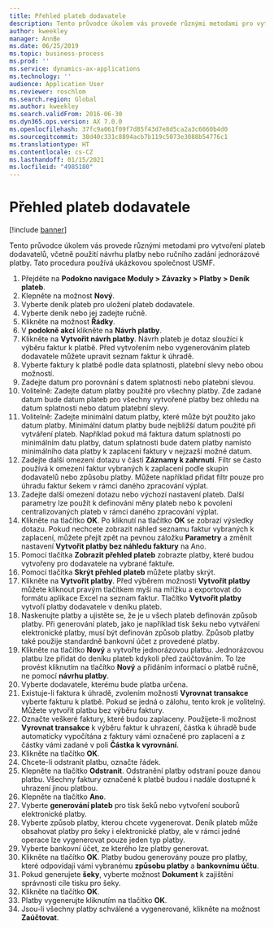 ```yaml
---
title: Přehled plateb dodavatele
description: Tento průvodce úkolem vás provede různými metodami pro vytvoření plateb dodavatelů, včetně použití návrhu platby nebo ručního zadání jednorázové platby.
author: kweekley
manager: AnnBe
ms.date: 06/25/2019
ms.topic: business-process
ms.prod: ''
ms.service: dynamics-ax-applications
ms.technology: ''
audience: Application User
ms.reviewer: roschlom
ms.search.region: Global
ms.author: kweekley
ms.search.validFrom: 2016-06-30
ms.dyn365.ops.version: AX 7.0.0
ms.openlocfilehash: 37fc9a061f09f7d85f43d7e8d5ca2a3c6660b4d0
ms.sourcegitcommit: 38d40c331c8894acb7b119c5073e3088b54776c1
ms.translationtype: HT
ms.contentlocale: cs-CZ
ms.lasthandoff: 01/15/2021
ms.locfileid: "4985180"
---
```

# <a name="vendor-payment-overview"></a>Přehled plateb dodavatele

[!include [banner](../../includes/banner.md)]

Tento průvodce úkolem vás provede různými metodami pro vytvoření plateb dodavatelů, včetně použití návrhu platby nebo ručního zadání jednorázové platby. Tato procedura používá ukázkovou společnost USMF.

1. Přejděte na **Podokno navigace Moduly > Závazky > Platby > Deník plateb**.
2. Klepněte na možnost **Nový**.
3. Vyberte deník plateb pro uložení plateb dodavatele. 
4. Vyberte deník nebo jej zadejte ručně.
5. Klikněte na možnost **Řádky**.
6. V **podokně akcí** klikněte na **Návrh platby**.
7. Klikněte na **Vytvořit návrh platby**. Návrh plateb je dotaz sloužící k výběru faktur k platbě. Před vytvořením nebo vygenerováním plateb dodavatele můžete upravit seznam faktur k úhradě.
8. Vyberte faktury k platbě podle data splatnosti, platební slevy nebo obou možností. 
9. Zadejte datum pro porovnání s datem splatnosti nebo platební slevou. 
10. Volitelně: Zadejte datum platby použité pro všechny platby. Zde zadané datum bude datum plateb pro všechny vytvořené platby bez ohledu na datum splatnosti nebo datum platební slevy.  
11. Volitelně: Zadejte minimální datum platby, které může být použito jako datum platby. Minimální datum platby bude nejbližší datum použité při vytváření plateb. Například pokud má faktura datum splatnosti po minimálním datu platby, datum splatnosti bude datem platby namísto minimálního data platby k zaplacení faktury v nejzazší možné datum.
12. Zadejte další omezení dotazu v části **Záznamy k zahrnutí**. Filtr se často používá k omezení faktur vybraných k zaplacení podle skupin dodavatelů nebo způsobu platby. Můžete například přidat filtr pouze pro úhradu faktur šekem v rámci daného zpracování výplat.
13. Zadejte další omezení dotazu nebo výchozí nastavení plateb. Další parametry lze použít k definování měny plateb nebo k povolení centralizovaných plateb v rámci daného zpracování výplat.  
14. Klikněte na tlačítko **OK**. Po kliknutí na tlačítko **OK** se zobrazí výsledky dotazu. Pokud nechcete zobrazit náhled seznamu faktur vybraných k zaplacení, můžete přejít zpět na pevnou záložku **Parametry** a změnit nastavení **Vytvořit platby bez náhledu faktury** na Ano.  
15. Pomocí tlačítka **Zobrazit přehled plateb** zobrazte platby, které budou vytvořeny pro dodavatele na vybrané faktuře.
16. Pomocí tlačítka **Skrýt přehled plateb** můžete platby skrýt. 
17. Klikněte na **Vytvořit platby**. Před výběrem možnosti **Vytvořit platby** můžete kliknout pravým tlačítkem myši na mřížku a exportovat do formátu aplikace Excel na seznam faktur. Tlačítko **Vytvořit platby** vytvoří platby dodavatele v deníku plateb.  
18. Naskenujte platby a ujistěte se, že je u všech plateb definován způsob platby. Při generování plateb, jako je například tisk šeku nebo vytváření elektronické platby, musí být definován způsob platby. Způsob platby také použije standardně bankovní účet z provedené platby.  
19. Klikněte na tlačítko **Nový** a vytvořte jednorázovou platbu. Jednorázovou platbu lze přidat do deníku plateb kdykoli před zaúčtováním. To lze provést kliknutím na tlačítko **Nový** a přidáním informací o platbě ručně, ne pomocí **návrhu platby**.  
20. Vyberte dodavatele, kterému bude platba určena.
21. Existuje-li faktura k úhradě, zvolením možnosti **Vyrovnat transakce** vyberte fakturu k platbě. Pokud se jedná o zálohu, tento krok je volitelný. Můžete vytvořit platbu bez výběru faktury. 
22. Označte veškeré faktury, které budou zaplaceny. Použijete-li možnost **Vyrovnat transakce** k výběru faktur k uhrazení, částka k úhradě bude automaticky vypočítána z faktury vámi označené pro zaplacení a z částky vámi zadané v poli **Částka k vyrovnání**.
23. Klikněte na tlačítko **OK**.
24. Chcete-li odstranit platbu, označte řádek.
25. Klepněte na tlačítko **Odstranit**. Odstranění platby odstraní pouze danou platbu. Všechny faktury označené k platbě budou i nadále dostupné k uhrazení jinou platbou.
26. Klepněte na tlačítko **Ano**.
27. Vyberte **generování plateb** pro tisk šeků nebo vytvoření souborů elektronické platby.
28. Vyberte způsob platby, kterou chcete vygenerovat. Deník plateb může obsahovat platby pro šeky i elektronické platby, ale v rámci jedné operace lze vygenerovat pouze jeden typ platby.
29. Vyberte bankovní účet, ze kterého lze platby generovat.
30. Klikněte na tlačítko **OK**. Platby budou generovány pouze pro platby, které odpovídají vámi vybranému **způsobu platby** a **bankovnímu účtu**.
31. Pokud generujete **šeky**, vyberte možnost **Dokument** k zajištění správnosti cíle tisku pro šeky.
32. Klikněte na tlačítko **OK**.
33. Platby vygenerujte kliknutím na tlačítko **OK**.
34. Jsou-li všechny platby schválené a vygenerované, klikněte na možnost **Zaúčtovat**. 

